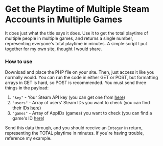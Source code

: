 # Get the Playtime of Multiple Steam Accounts in Multiple Games
It does just what the title says it does. Use it to get the total playtime of multiple people in multiple games, and returns a single number, representing everyone's total playtime in minutes. A simple script I put together for my own site, thought I would share.

### How to use
Download and place the PHP file on your site. Then, just access it like you normally would. You can run the code in either GET or POST, but formatting arrays in GET is hard, so POST is recommended. You must send three things in the payload:
1. `"key"` - Your Steam API key (you can get one from [here](https://steamcommunity.com/dev/apikey))
2. `"users"` - Array of users' Steam IDs you want to check (you can find their IDs [here](https://steamid.io/lookup))
3.  `"games"` - Array of AppIDs (games) you want to check (you can find a game's ID [here](https://steamdb.info/))

Send this data through, and you should receive an `Integer` in return, representing the TOTAL playtime in minutes. If you're having trouble, reference my example.
